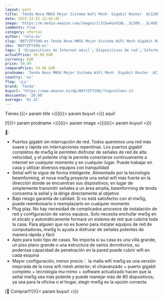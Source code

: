 ```yaml
---
layout: post
title: 'Tenda Nova MW5G Mejor Sistema WiFi Mesh  Gigabit Router  AC1200 Dual Banda Cobertura hasta 300m²  2 * 1000Mbps Puertos  hasta 80 Dispositivos  Compatible con Alexa  Control Parental  Blanco  2 Packs '
date: 2022-12-22 12:41:45
image: 'https://m.media-amazon.com/images/I/31Sw4ooX1NL._SL500_._SL400_.jpg'
comments: true
category: ofertas
author: 'tole.es'
slug: 'B07YZFY39Q-es Tenda Nova MW5G Mejor Sistema WiFi Mesh Gigabit Router...'
sku: 'B07YZFY39Q-es'
tags: [ 'Dispositivos de Internet móvil','Dispositivos de red','Informática','Sistemas WiFi Mesh','alexa','tenda','🇪🇸', ]
actualPrice: 59.99 EUR
currency: EUR
price: 59.99
comparePrice: 74.99 EUR
prodname: 'Tenda Nova MW5G Mejor Sistema WiFi Mesh  Gigabit Router  AC1200 Dual Banda Cobertura hasta 300m²  2 * 1000Mbps Puertos  hasta 80 Dispositivos  Compatible con Alexa  Control Parental  Blanco  2 Packs '
country: 'es'
flag: '🇪🇸'
brand: 'Tenda'
buyurl: 'https://www.amazon.es/dp/B07YZFY39Q/?tag=tolees-21'
descuento: '20.00'
average: '62.42'
---
```


Tienes [{{< param title >}}]({{< param buyurl >}}) aqui!

[![{{< param prodname >}}]({{< param image >}})]({{< param buyurl >}})

🔎:

- Puertos gigabit sin interrupción de red. Todos queremos una red más suave y rápida sin interrupciones repentinas. Los puertos gigabit completos de mw5g le permiten disfrutar de señales de red de alta velocidad, y el potente chip le permite conectarse continuamente a internet en cualquier momento y en cualquier lugar. Puede trabajar en casa y utilizar diversos equipos con tranquilidad
- Señal wifi te sigue de forma inteligente. Alimentado por la tecnología beamforming, el nova mw5g proyecta una señal wifi más fuerte en la dirección donde se encuentran sus dispositivos; en lugar de simplemente transmitir señales a un área amplia, beamforming de tenda concentra la señal y la dirige directamente al objetivo
- Bajo riesgo garantía de calidad. Si no está satisfecho con el mw5g, puede reembolsarlo o reemplazarlo en cualquier momento
- Plug play. No hay necesidad de complicados procesos de instalación de red y configuración de varios equipos. Solo necesita enchufar mw5g en el zócalo y automáticamente formará un sistema de red que cubrirá toda la casa. Para alguien que no es bueno para instalar equipos de red de computadoras, mw5g lo ayuda a disfrutar de señales potentes de manera rápida y fácil
- Apto para todo tipo de casas. No importa si su casa es una villa grande, un piso plano grande o una estructura de varios dormitorios, su poderosa capacidad de penetración en la pared puede cubrir wifi en cada esquina
- Mayor configuración, menor precio： la malla wifi mw5g es una versión mejorada de la nova wifi mesh anterior; el chiavanzado + puerto gigabit completo + tecnología mu-mimo + software actualizado hacen que la señal mw5g sea más potente y puede manejar más de 80 dispositivos; ya sea para la oficina o el hogar, elegir mw5g es la opción correcta

[🛒 Comprar!!!]({{< param buyurl >}})
